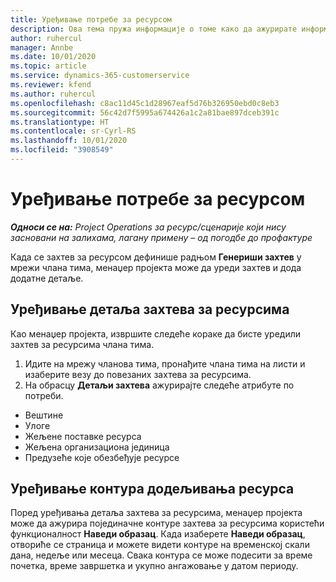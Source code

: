 ```yaml
---
title: Уређивање потребе за ресурсом
description: Ова тема пружа информације о томе како да ажурирате информације захтева за ресурсима.
author: ruhercul
manager: Annbe
ms.date: 10/01/2020
ms.topic: article
ms.service: dynamics-365-customerservice
ms.reviewer: kfend
ms.author: ruhercul
ms.openlocfilehash: c8ac11d45c1d28967eaf5d76b326950ebd0c8eb3
ms.sourcegitcommit: 56c42d7f5995a674426a1c2a81bae897dceb391c
ms.translationtype: HT
ms.contentlocale: sr-Cyrl-RS
ms.lasthandoff: 10/01/2020
ms.locfileid: "3908549"
---
```

# <a name="edit-a-resource-requirement"></a>Уређивање потребе за ресурсом

_**Односи се на:** Project Operations за ресурс/сценарије који нису засновани на залихама, лагану примену – од погодбе до профактуре_

Када се захтев за ресурсом дефинише радњом **Генериши захтев** у мрежи члана тима, менаџер пројекта може да уреди захтев и дода додатне детаље.

## <a name="edit-resource-requirement-details"></a>Уређивање детаља захтева за ресурсима

Као менаџер пројекта, извршите следеће кораке да бисте уредили захтев за ресурсима члана тима.

1. Идите на мрежу чланова тима, пронађите члана тима на листи и изаберите везу до повезаних захтева за ресурсима.
2. На обрасцу **Детаљи захтева** ажурирајте следеће атрибуте по потреби.

- Вештине
- Улоге
- Жељене поставке ресурса
- Жељена организациона јединица
- Предузеће које обезбеђује ресурсе

## <a name="edit-resource-assignment-contours"></a>Уређивање контура додељивања ресурса

Поред уређивања детаља захтева за ресурсима, менаџер пројекта може да ажурира појединачне контуре захтева за ресурсима користећи функционалност **Наведи образац**. Када изаберете **Наведи образац**, отвориће се страница и можете видети контуре на временској скали дана, недеље или месеца. Свака контура се може подесити за време почетка, време завршетка и укупно ангажовање у датом периоду.
